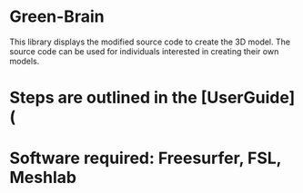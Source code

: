 # Green-Brain
This library displays the modified source code to create the 3D model.
The source code can be used for individuals interested in creating their own models.
# Steps are outlined in the [UserGuide](
# Software required: Freesurfer, FSL, Meshlab
